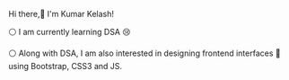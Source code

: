 

  Hi there,👋 I'm Kumar Kelash!


  ⚪ I am currently learning DSA 😢

  ⚪ Along with DSA, I am also 
     interested in designing frontend
     interfaces 🎨 using Bootstrap, 
     CSS3 and JS.

  
